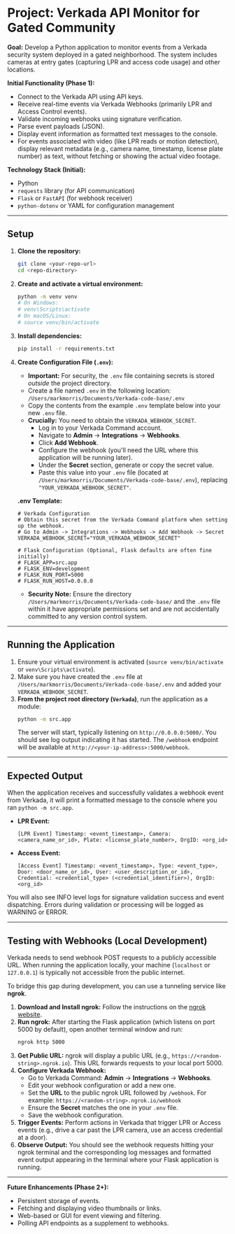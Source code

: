 # Project: Verkada API Monitor for Gated Community

**Goal:** Develop a Python application to monitor events from a Verkada security system deployed in a gated neighborhood. The system includes cameras at entry gates (capturing LPR and access code usage) and other locations.

**Initial Functionality (Phase 1):**
*   Connect to the Verkada API using API keys.
*   Receive real-time events via Verkada Webhooks (primarily LPR and Access Control events).
*   Validate incoming webhooks using signature verification.
*   Parse event payloads (JSON).
*   Display event information as formatted text messages to the console.
*   For events associated with video (like LPR reads or motion detection), display relevant metadata (e.g., camera name, timestamp, license plate number) as text, without fetching or showing the actual video footage.

**Technology Stack (Initial):**
*   Python
*   `requests` library (for API communication)
*   `Flask` or `FastAPI` (for webhook receiver)
*   `python-dotenv` or YAML for configuration management

---

## Setup

1.  **Clone the repository:**
    ```bash
    git clone <your-repo-url>
    cd <repo-directory>
    ```

2.  **Create and activate a virtual environment:**
    ```bash
    python -m venv venv
    # On Windows:
    # venv\Scripts\activate
    # On macOS/Linux:
    # source venv/bin/activate
    ```

3.  **Install dependencies:**
    ```bash
    pip install -r requirements.txt
    ```

4.  **Create Configuration File (`.env`):**
    *   **Important:** For security, the `.env` file containing secrets is stored *outside* the project directory.
    *   Create a file named `.env` in the following location: `/Users/markmorris/Documents/Verkada-code-base/.env`
    *   Copy the contents from the example `.env` template below into your new `.env` file.
    *   **Crucially:** You need to obtain the `VERKADA_WEBHOOK_SECRET`.
        *   Log in to your Verkada Command account.
        *   Navigate to **Admin** -> **Integrations** -> **Webhooks**.
        *   Click **Add Webhook**.
        *   Configure the webhook (you'll need the URL where this application will be running later).
        *   Under the **Secret** section, generate or copy the secret value.
        *   Paste this value into your `.env` file (located at `/Users/markmorris/Documents/Verkada-code-base/.env`), replacing `"YOUR_VERKADA_WEBHOOK_SECRET"`.

    **.env Template:**
    ```dotenv
    # Verkada Configuration
    # Obtain this secret from the Verkada Command platform when setting up the webhook.
    # Go to Admin -> Integrations -> Webhooks -> Add Webhook -> Secret
    VERKADA_WEBHOOK_SECRET="YOUR_VERKADA_WEBHOOK_SECRET"

    # Flask Configuration (Optional, Flask defaults are often fine initially)
    # FLASK_APP=src.app
    # FLASK_ENV=development
    # FLASK_RUN_PORT=5000
    # FLASK_RUN_HOST=0.0.0.0
    ```
    *   **Security Note:** Ensure the directory `/Users/markmorris/Documents/Verkada-code-base/` and the `.env` file within it have appropriate permissions set and are not accidentally committed to any version control system.

---

## Running the Application

1.  Ensure your virtual environment is activated (`source venv/bin/activate` or `venv\Scripts\activate`).
2.  Make sure you have created the `.env` file at `/Users/markmorris/Documents/Verkada-code-base/.env` and added your `VERKADA_WEBHOOK_SECRET`.
3.  **From the project root directory (`Verkada`)**, run the application as a module:
    ```bash
    python -m src.app
    ```
    The server will start, typically listening on `http://0.0.0.0:5000/`. You should see log output indicating it has started. The `/webhook` endpoint will be available at `http://<your-ip-address>:5000/webhook`.

---

## Expected Output

When the application receives and successfully validates a webhook event from Verkada, it will print a formatted message to the console where you ran `python -m src.app`.

*   **LPR Event:**
    ```
    [LPR Event] Timestamp: <event_timestamp>, Camera: <camera_name_or_id>, Plate: <license_plate_number>, OrgID: <org_id>
    ```
*   **Access Event:**
    ```
    [Access Event] Timestamp: <event_timestamp>, Type: <event_type>, Door: <door_name_or_id>, User: <user_description_or_id>, Credential: <credential_type> (<credential_identifier>), OrgID: <org_id>
    ```

You will also see INFO level logs for signature validation success and event dispatching. Errors during validation or processing will be logged as WARNING or ERROR.

---

## Testing with Webhooks (Local Development)

Verkada needs to send webhook POST requests to a publicly accessible URL. When running the application locally, your machine (`localhost` or `127.0.0.1`) is typically not accessible from the public internet.

To bridge this gap during development, you can use a tunneling service like **ngrok**.

1.  **Download and Install ngrok:** Follow the instructions on the [ngrok website](https://ngrok.com/).
2.  **Run ngrok:** After starting the Flask application (which listens on port 5000 by default), open another terminal window and run:
    ```bash
    ngrok http 5000
    ```
3.  **Get Public URL:** ngrok will display a public URL (e.g., `https://<random-string>.ngrok.io`). This URL forwards requests to your local port 5000.
4.  **Configure Verkada Webhook:**
    *   Go to Verkada Command: **Admin** -> **Integrations** -> **Webhooks**.
    *   Edit your webhook configuration or add a new one.
    *   Set the **URL** to the public ngrok URL followed by `/webhook`. For example: `https://<random-string>.ngrok.io/webhook`
    *   Ensure the **Secret** matches the one in your `.env` file.
    *   Save the webhook configuration.
5.  **Trigger Events:** Perform actions in Verkada that trigger LPR or Access events (e.g., drive a car past the LPR camera, use an access credential at a door).
6.  **Observe Output:** You should see the webhook requests hitting your ngrok terminal and the corresponding log messages and formatted event output appearing in the terminal where your Flask application is running.

---

**Future Enhancements (Phase 2+):**
*   Persistent storage of events.
*   Fetching and displaying video thumbnails or links.
*   Web-based or GUI for event viewing and filtering.
*   Polling API endpoints as a supplement to webhooks.
